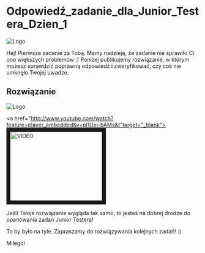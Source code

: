 # Odpowiedź_zadanie_dla_Junior_Testera_Dzien_1

<img alt="Logo" src="https://testuj.pl/wp-content/uploads/2018/07/testujpl_logo.png">

Hej! Pierwsze zadanie za Tobą. Mamy nadzieję, że zadanie nie sprawiło Ci ono większych problemów :)
Poniżej publikujemy rozwiązanie, w którym możesz sprawdzić poprawną odpowiedź i zweryfikować, czy coś nie umknęło Twojej uwadze.

## Rozwiązanie

<img alt="Logo" src="https://testuj.pl/wp-content/uploads/2018/07/zaD-1.png">


<a href="http://www.youtube.com/watch?feature=player_embedded&v=pl1Uei-bAMs&t"target="_blank"><img src="http://img.youtube.com/vi/pl1Uei-bAMs&t/.jpg" 
alt="VIDEO" width="240" height="180" border="10" /></a>


Jeśli Twoje rozwiązanie wygląda tak samo, to jesteś na dobrej drodze do opanowania zadań Junior Testera!

To by było na tyle. Zapraszamy do rozwiązywania kolejnych zadań! :)

Miłego!
